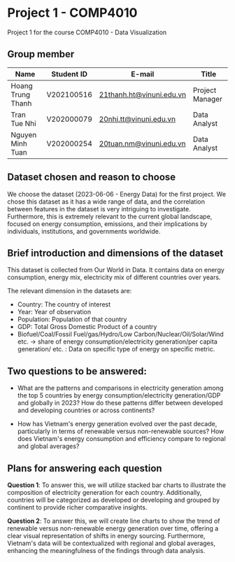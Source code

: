 # Project 1 - COMP4010
Project 1 for the course COMP4010 - Data Visualization

## Group member
|Name   |Student ID   |E-mail   |Title   |
|-------|-------------|---------|---------|
|Hoang Trung Thanh   |V202100516   |21thanh.ht@vinuni.edu.vn   |Project Manager|
|Tran Tue Nhi   |V202000079   |20nhi.tt@vinuni.edu.vn  |Data Analyst|
|Nguyen Minh Tuan   |V202000254   |20tuan.nm@vinuni.edu.vn   |Data Analyst|

## Dataset chosen and reason to choose

We choose the dataset (2023-06-06 - Energy Data) for the first project. We chose this dataset as it has a wide range of data, and the correlation between features in the dataset is very intriguing to investigate. Furthermore, this is extremely relevant to the current global landscape, focused on energy consumption, emissions, and their implications by individuals, institutions, and governments worldwide.

## Brief introduction and dimensions of the dataset

This dataset is collected from Our World in Data. It contains data on energy consumption, energy mix, electricity mix of different countries over years.

The relevant dimension in the datasets are:
- Country: The country of interest
- Year: Year of observation
- Population: Population of that country
- GDP: Total Gross Domestic Product of a country
- Biofuel/Coal/Fossil Fuel/gas/Hydro/Low Carbon/Nuclear/Oil/Solar/Wind etc. -> share of energy consumption/electricity generation/per capita generation/ etc. : Data on specific type of energy on specific metric.

## Two questions to be answered:
- What are the patterns and comparisons in electricity generation among the top 5 countries by energy consumption/electricity generation/GDP and globally in 2023? How do these patterns differ between developed and developing countries or across continents?
  
- How has Vietnam's energy generation evolved over the past decade, particularly in terms of renewable versus non-renewable sources? How does Vietnam's energy consumption and efficiency compare to regional and global averages?

## Plans for answering each question
**Question 1**: To answer this, we will utilize stacked bar charts to illustrate the composition of electricity generation for each country. Additionally, countries will be categorized as developed or developing and grouped by continent to provide richer comparative insights.

**Question 2**: To answer this, we will create line charts to show the trend of renewable versus non-renewable energy generation over time, offering a clear visual representation of shifts in energy sourcing. Furthermore, Vietnam's data will be contextualized with regional and global averages, enhancing the meaningfulness of the findings through data analysis.

